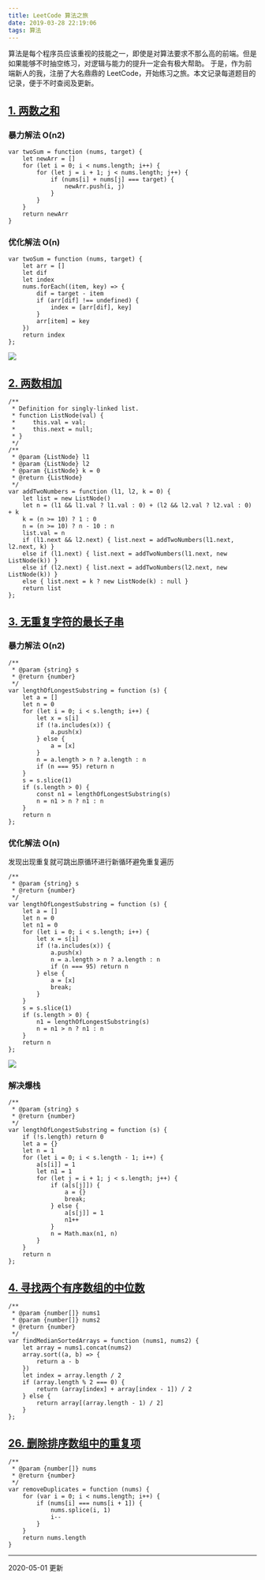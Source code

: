 ```yaml
---
title: LeetCode 算法之旅
date: 2019-03-28 22:19:06
tags: 算法
---
```


算法是每个程序员应该重视的技能之一，即使是对算法要求不那么高的前端。但是如果能够不时抽空练习，对逻辑与能力的提升一定会有极大帮助。
于是，作为前端新人的我，注册了大名鼎鼎的 LeetCode，开始练习之旅。本文记录每道题目的记录，便于不时查阅及更新。

## [1\. 两数之和](https://leetcode-cn.com/problems/two-sum/)

### 暴力解法 O(n2)

```
var twoSum = function (nums, target) {
    let newArr = []
    for (let i = 0; i < nums.length; i++) {
        for (let j = i + 1; j < nums.length; j++) {
            if (nums[i] + nums[j] === target) {
                newArr.push(i, j)
            }
        }
    }
    return newArr
}
```

### 优化解法 O(n)

```
var twoSum = function (nums, target) {
    let arr = []
    let dif
    let index
    nums.forEach((item, key) => {
        dif = target - item
        if (arr[dif] !== undefined) {
            index = [arr[dif], key]
        }
        arr[item] = key
    })
    return index
};
```

![](https://upload-images.jianshu.io/upload_images/7094266-9b43759731fad11e.png?imageMogr2/auto-orient/strip%7CimageView2/2/w/1240)

## [2\. 两数相加](https://leetcode-cn.com/problems/add-two-numbers/)

```
/**
 * Definition for singly-linked list.
 * function ListNode(val) {
 *     this.val = val;
 *     this.next = null;
 * }
 */
/**
 * @param {ListNode} l1
 * @param {ListNode} l2
 * @param {ListNode} k = 0
 * @return {ListNode}
 */
var addTwoNumbers = function (l1, l2, k = 0) {
    let list = new ListNode()
    let n = (l1 && l1.val ? l1.val : 0) + (l2 && l2.val ? l2.val : 0) + k
    k = (n >= 10) ? 1 : 0
    n = (n >= 10) ? n - 10 : n
    list.val = n
    if (l1.next && l2.next) { list.next = addTwoNumbers(l1.next, l2.next, k) }
    else if (l1.next) { list.next = addTwoNumbers(l1.next, new ListNode(k)) }
    else if (l2.next) { list.next = addTwoNumbers(l2.next, new ListNode(k)) }
    else { list.next = k ? new ListNode(k) : null }
    return list
};
```

## [3\. 无重复字符的最长子串](https://leetcode-cn.com/problems/longest-substring-without-repeating-characters/)

### 暴力解法 O(n2)

```
/**
 * @param {string} s
 * @return {number}
 */
var lengthOfLongestSubstring = function (s) {
    let a = []
    let n = 0
    for (let i = 0; i < s.length; i++) {
        let x = s[i]
        if (!a.includes(x)) {
            a.push(x)
        } else {
            a = [x]
        }
        n = a.length > n ? a.length : n
        if (n === 95) return n
    }
    s = s.slice(1)
    if (s.length > 0) {
        const n1 = lengthOfLongestSubstring(s)
        n = n1 > n ? n1 : n
    }
    return n
};
```

### 优化解法 O(n)

发现出现重复就可跳出原循环进行新循环避免重复遍历

```
/**
 * @param {string} s
 * @return {number}
 */
var lengthOfLongestSubstring = function (s) {
    let a = []
    let n = 0
    let n1 = 0
    for (let i = 0; i < s.length; i++) {
        let x = s[i]
        if (!a.includes(x)) {
            a.push(x)
            n = a.length > n ? a.length : n
            if (n === 95) return n
        } else {
            a = [x]
            break;
        }
    }
    s = s.slice(1)
    if (s.length > 0) {
        n1 = lengthOfLongestSubstring(s)
        n = n1 > n ? n1 : n
    }
    return n
};
```

![](https://upload-images.jianshu.io/upload_images/7094266-85846e387359ec86.png?imageMogr2/auto-orient/strip%7CimageView2/2/w/1240)

### 解决爆栈

```
/**
 * @param {string} s
 * @return {number}
 */
var lengthOfLongestSubstring = function (s) {
    if (!s.length) return 0
    let a = {}
    let n = 1
    for (let i = 0; i < s.length - 1; i++) {
        a[s[i]] = 1
        let n1 = 1
        for (let j = i + 1; j < s.length; j++) {
            if (a[s[j]]) {
                a = {}
                break;
            } else {
                a[s[j]] = 1
                n1++
            }
            n = Math.max(n1, n)
        }
    }
    return n
};
```

## [4\. 寻找两个有序数组的中位数](https://leetcode-cn.com/problems/median-of-two-sorted-arrays/)

```
/**
 * @param {number[]} nums1
 * @param {number[]} nums2
 * @return {number}
 */
var findMedianSortedArrays = function (nums1, nums2) {
    let array = nums1.concat(nums2)
    array.sort((a, b) => {
        return a - b
    })
    let index = array.length / 2
    if (array.length % 2 === 0) {
        return (array[index] + array[index - 1]) / 2
    } else {
        return array[(array.length - 1) / 2]
    }
};
```

## [26\. 删除排序数组中的重复项](https://leetcode-cn.com/problems/remove-duplicates-from-sorted-array/)

```
/**
 * @param {number[]} nums
 * @return {number}
 */
var removeDuplicates = function (nums) {
    for (var i = 0; i < nums.length; i++) {
        if (nums[i] === nums[i + 1]) {
            nums.splice(i, 1)
            i--
        }
    }
    return nums.length
}
```
---
2020-05-01 更新